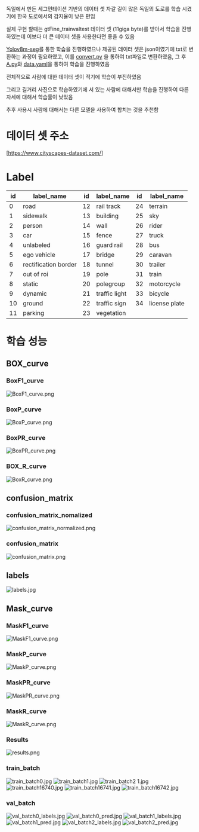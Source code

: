 독일에서 만든 세그먼테이션 기반의 데이터 셋 자갈 길이 많은 독일의 도로를 학습 시켰기에 한국 도로에서의 감지율이 낮은 편임

실제 구현 할때는 gtFine_trainvaltest 데이터 셋 (11giga byte)를 받아서 학습을 진행하였는데 이보다 더 큰 데이터 셋을 사용한다면 좋을 수 있음

[Yolov8m-seg](./Yolov8m-seg.md)를 통한 학습을 진행하였으나 제공된 데이터 셋은 json이였기에 txt로 변환하는 과정이 필요하였고, 이를 [convert.py](./convert.py)
을 통하여 txt파일로 변환하였음, 그 후 [A.py](./A.py)와 [data.yaml](./data.yaml)을 통하여 학습을 진행하였음

전체적으로 사람에 대한 데이터 셋이 적기에 학습이 부진하였음

그리고 길거리 사진으로 학습하였기에 서 있는 사람에 대해서만 학습을 진행하여 다른 자세에 대해서 학습률이 낮았음

추후 사용시 사람에 대해서는 다른 모델을 사용하여 합치는 것을 추천함
# 데이터 셋 주소
[https://www.cityscapes-dataset.com/]

# Label

| id  | label_name           | id  | label_name    | id  | label_name    |
| --- | -------------------- | --- | ------------- | --- | ------------- |
| 0   | road                 | 12  | rail track    | 24  | terrain       |
| 1   | sidewalk             | 13  | building      | 25  | sky           |
| 2   | person               | 14  | wall          | 26  | rider         |
| 3   | car                  | 15  | fence         | 27  | truck         |
| 4   | unlabeled            | 16  | guard rail    | 28  | bus           |
| 5   | ego vehicle          | 17  | bridge        | 29  | caravan       |
| 6   | rectification border | 18  | tunnel        | 30  | trailer       |
| 7   | out of roi           | 19  | pole          | 31  | train         |
| 8   | static               | 20  | polegroup     | 32  | motorcycle    |
| 9   | dynamic              | 21  | traffic light | 33  | bicycle       |
| 10  | ground               | 22  | traffic sign  | 34  | license plate |
| 11  | parking              | 23  | vegetation    |     |               |
# 학습 성능
## BOX_curve
### BoxF1_curve
![BoxF1_curve.png](../첨부파일/BoxF1_curve.png)
### BoxP_curve
![BoxP_curve.png](../첨부파일/BoxP_curve.png)
### BoxPR_curve
![BoxPR_curve.png](../첨부파일/BoxPR_curve.png)
### BOX_R_curve
![BoxR_curve.png](../첨부파일/BoxR_curve.png)


## confusion_matrix
### confusion_matrix_nomalized
![confusion_matrix_normalized.png](../첨부파일/confusion_matrix_normalized.png)
### confusion_matrix
![confusion_matrix.png](../첨부파일/confusion_matrix.png)


## labels
![labels.jpg](../첨부파일/labels.jpg)


## Mask_curve
### MaskF1_curve
![MaskF1_curve.png](../첨부파일/MaskF1_curve.png)
### MaskP_curve
![MaskP_curve.png](../첨부파일/MaskP_curve.png)
### MaskPR_curve
![MaskPR_curve.png](../첨부파일/MaskPR_curve.png)
### MaskR_curve
![MaskR_curve.png](../첨부파일/MaskR_curve.png)
### Results
![results.png](../첨부파일/results.png)


### train_batch
![train_batch0.jpg](../첨부파일/train_batch0.jpg)
![train_batch1.jpg](../첨부파일/train_batch1.jpg)
![train_batch2 1.jpg](../첨부파일/train_batch2%201.jpg)
![train_batch16740.jpg](../첨부파일/train_batch16740.jpg)
![train_batch16741.jpg](../첨부파일/train_batch16741.jpg)
![train_batch16742.jpg](../첨부파일/train_batch16742.jpg)


### val_batch
![val_batch0_labels.jpg](../첨부파일/val_batch0_labels.jpg)
![val_batch0_pred.jpg](../첨부파일/val_batch0_pred.jpg)
![val_batch1_labels.jpg](../첨부파일/val_batch1_labels.jpg)
![val_batch1_pred.jpg](../첨부파일/val_batch1_pred.jpg)
![val_batch2_labels.jpg](../첨부파일/val_batch2_labels.jpg)
![val_batch2_pred.jpg](../첨부파일/val_batch2_pred.jpg)